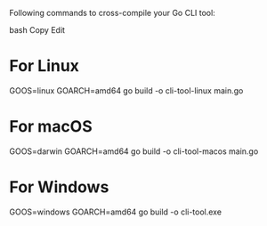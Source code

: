 Following commands to cross-compile your Go CLI tool:

bash
Copy
Edit
# For Linux
GOOS=linux GOARCH=amd64 go build -o cli-tool-linux main.go

# For macOS
GOOS=darwin GOARCH=amd64 go build -o cli-tool-macos main.go

# For Windows
GOOS=windows GOARCH=amd64 go build -o cli-tool.exe 